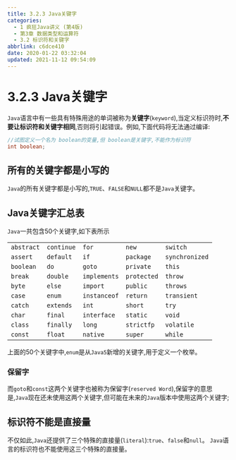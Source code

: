 ```yaml
---
title: 3.2.3 Java关键字
categories:
  - 1 疯狂Java讲义 (第4版)
  - 第3章 数据类型和运算符
  - 3.2 标识符和关键字
abbrlink: c6dce410
date: 2020-01-22 03:32:04
updated: 2021-11-12 09:54:09
---
```

# 3.2.3 Java关键字
`Java`语言中有一些具有特殊用途的单词被称为**关键字**(`keyword`),当定义标识符时,**不要让标识符和关键字相同**,否则将引起错误。例如,下面代码将无法通过编译:
```java
//试图定义一个名为 boolean的变量,但 boolean是关键字,不能作为标识符
int boolean;
```
## 所有的关键字都是小写的
`Java`的所有关键字都是小写的,`TRUE`、`FALSE`和`NULL`都不是`Java`关键字。

## Java关键字汇总表
`Java`一共包含50个关键字,如下表所示

||||||
|:--|:--|:--|:--|:--|
|`abstract`|`continue`|`for`|`new`|`switch`|
|`assert`|`default`|`if`|`package`|`synchronized`|
|`boolean`|`do`|`goto`|`private`|`this`|
|`break`|`double`|`implements`|`protected`|`throw`|
|`byte`|`else`|`import`|`public`|`throws`|
|`case`|`enum`|`instanceof`|`return`|`transient`|
|`catch`|`extends`|`int`|`short`|`try`|
|`char`|`final`|`interface`|`static`|`void`|
|`class`|`finally`|`long`|`strictfp`|`volatile`|
|`const`|`float`|`native`|`super`|`while`|

上面的50个关键字中,`enum`是从`Java5`新增的关键字,用于定义一个枚举。
### 保留字
而`goto`和`const`这两个关键字也被称为保留字(`reserved Word`),保留字的意思是,`Java`现在还未使用这两个关键字,但可能在未来的`Java`版本中使用这两个关键字;
## 标识符不能是直接量
不仅如此,`Java`还提供了三个特殊的直接量(`literal`):`true`、`false`和`null`。
`Java`语言的标识符也不能使用这三个特殊的直接量。
